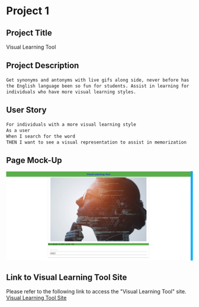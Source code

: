 # Project 1 

## Project Title
Visual Learning Tool

## Project Description

````````
Get synonyms and antonyms with live gifs along side, never before has the English language been so fun for students. Assist in learning for individuals who have more visual learning styles.
````````

 ## User Story

````````
For individuals with a more visual learning style
As a user 
When I search for the word
THEN I want to see a visual representation to assist in memorization
````````

## Page Mock-Up

![Alt text](assets/images/vlt-mock-up-page.png?raw=true "Visual Learning Tool Site")


## Link to Visual Learning Tool Site

Please refer to the following link to access the "Visual Learning Tool" site.  [Visual Learning Tool Site](https://uobie80.github.io/visual-learning-tool/) 